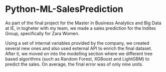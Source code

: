 # Python-ML-SalesPrediction

As part of the final project for the Master in Business Analytics and Big Data at IE, in togheter with my team, we made a sales prediction for the Inditex Group, specifically for Zara Women.

Using a set of internal variables provided by the company, we created several new ones and also used external API to enrich the final dataset. After it, we moved on into the modelling section where we different tree based algorithms (such as Random Forest, XGBoost and LightGBM) to predict the sales. On average, the final error was of  only nine units. 
